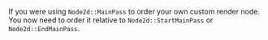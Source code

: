 
If you were using `Node2d::MainPass` to order your own custom render node. You now need to order it relative to `Node2d::StartMainPass` or `Node2d::EndMainPass`.
